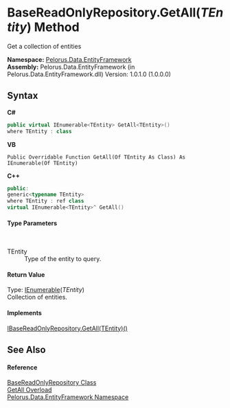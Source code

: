 # BaseReadOnlyRepository.GetAll(*TEntity*) Method 
 

Get a collection of entities

**Namespace:**&nbsp;<a href="55312241">Pelorus.Data.EntityFramework</a><br />**Assembly:**&nbsp;Pelorus.Data.EntityFramework (in Pelorus.Data.EntityFramework.dll) Version: 1.0.1.0 (1.0.0.0)

## Syntax

**C#**<br />
``` C#
public virtual IEnumerable<TEntity> GetAll<TEntity>()
where TEntity : class

```

**VB**<br />
``` VB
Public Overridable Function GetAll(Of TEntity As Class) As IEnumerable(Of TEntity)
```

**C++**<br />
``` C++
public:
generic<typename TEntity>
where TEntity : ref class
virtual IEnumerable<TEntity>^ GetAll()
```


#### Type Parameters
&nbsp;<dl><dt>TEntity</dt><dd>Type of the entity to query.</dd></dl>

#### Return Value
Type: <a href="http://msdn2.microsoft.com/en-us/library/9eekhta0" target="_blank">IEnumerable</a>(*TEntity*)<br />Collection of entities.

#### Implements
<a href="7E6707CF">IBaseReadOnlyRepository.GetAll(TEntity)()</a><br />

## See Also


#### Reference
<a href="7A83640C">BaseReadOnlyRepository Class</a><br /><a href="A334F638">GetAll Overload</a><br /><a href="55312241">Pelorus.Data.EntityFramework Namespace</a><br />